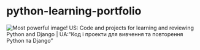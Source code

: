 # python-learning-portfolio

![Most powerful image!](https://th.bing.com/th/id/OIP.ETvlp31MjzGQ59KR96sv_QHaD4?w=321&h=180&c=7&r=0&o=7&dpr=1.3&pid=1.7&rm=3)
US: Code and projects for learning and reviewing Python and Django | UA:“Код і проекти для вивчення та повторення Python та Django”

